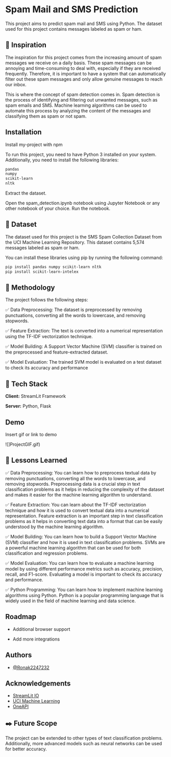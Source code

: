 
# Spam Mail and SMS Prediction

This project aims to predict spam mail and SMS using Python. The dataset used for this project contains messages labeled as spam or ham.



## 🎨 Inspiration

The inspiration for this project comes from the increasing amount of spam messages we receive on a daily basis. These spam messages can be annoying and time-consuming to deal with, especially if they are received frequently. Therefore, it is important to have a system that can automatically filter out these spam messages and only allow genuine messages to reach our inbox.

This is where the concept of spam detection comes in. Spam detection is the process of identifying and filtering out unwanted messages, such as spam emails and SMS. Machine learning algorithms can be used to automate this process by analyzing the content of the messages and classifying them as spam or not spam.


## Installation

Install my-project with npm

To run this project, you need to have Python 3 installed on your system. Additionally, you need to install the following libraries:
```bash
pandas
numpy
scikit-learn
nltk
```

Extract the dataset.

Open the spam_detection.ipynb notebook using Jupyter Notebook or any other notebook of your choice.
Run the notebook.

## 📝 Dataset
The dataset used for this project is the SMS Spam Collection Dataset from the UCI Machine Learning Repository. This dataset contains 5,574 messages labeled as spam or ham.

You can install these libraries using pip by running the following command:

```bash
pip install pandas numpy scikit-learn nltk
pip install scikit-learn-intelex
```

## 🚀 Methodology

The project follows the following steps:

✅ Data Preprocessing: The dataset is preprocessed by removing punctuations, converting all the words to lowercase, and removing stopwords.

✅ Feature Extraction: The text is converted into a numerical representation using the TF-IDF vectorization technique.

✅ Model Building: A Support Vector Machine (SVM) classifier is trained on the preprocessed and feature-extracted dataset.

✅ Model Evaluation: The trained SVM model is evaluated on a test dataset to check its accuracy and performance


## 🧩 Tech Stack

**Client:** StreamLit Framework

**Server:** Python, Flask


## Demo

Insert gif or link to demo

![]ProjectGIF.gif)

## 🎯 Lessons Learned

✅ Data Preprocessing: You can learn how to preprocess textual data by removing punctuations, converting all the words to lowercase, and removing stopwords. Preprocessing data is a crucial step in text classification problems as it helps in reducing the complexity of the dataset and makes it easier for the machine learning algorithm to understand.

✅ Feature Extraction: You can learn about the TF-IDF vectorization technique and how it is used to convert textual data into a numerical representation. Feature extraction is an important step in text classification problems as it helps in converting text data into a format that can be easily understood by the machine learning algorithm.

✅ Model Building: You can learn how to build a Support Vector Machine (SVM) classifier and how it is used in text classification problems. SVMs are a powerful machine learning algorithm that can be used for both classification and regression problems.

✅ Model Evaluation: You can learn how to evaluate a machine learning model by using different performance metrics such as accuracy, precision, recall, and F1-score. Evaluating a model is important to check its accuracy and performance.

✅ Python Programming: You can learn how to implement machine learning algorithms using Python. Python is a popular programming language that is widely used in the field of machine learning and data science.


## Roadmap

- Additional browser support

- Add more integrations


## Authors

- [@Ronak2247232](https://www.github.com/Ronak2247232)


## Acknowledgements

 - [StreamLit IO](https://awesomeopensource.com/project/elangosundar/awesome-README-templates)
 - [UCI Machine Learning](https://www.kaggle.com/datasets/uciml/sms-spam-collection-dataset)
 - [OneAPI](https://github.com/oneapi-src)


## ✒️ Future Scope

The project can be extended to other types of text classification problems. Additionally, more advanced models such as neural networks can be used for better accuracy.